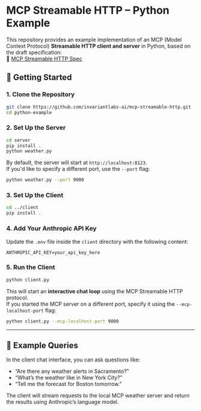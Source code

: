 # MCP Streamable HTTP – Python Example

This repository provides an example implementation of an MCP (Model Context Protocol) **Streamable HTTP client and server** in Python, based on the draft specification:  
📄 [MCP Streamable HTTP Spec](https://modelcontextprotocol.io/specification/draft/basic/transports#streamable-http)


## 🚀 Getting Started

### 1. Clone the Repository

```bash
git clone https://github.com/invariantlabs-ai/mcp-streamable-http.git
cd python-example
```

### 2. Set Up the Server

```bash
cd server
pip install .
python weather.py
```

By default, the server will start at `http://localhost:8123`.  
If you'd like to specify a different port, use the `--port` flag:

```bash
python weather.py --port 9000
```

### 3. Set Up the Client

```bash
cd ../client 
pip install .
```

### 4. Add Your Anthropic API Key

Update the `.env` file inside the `client` directory with the following content:

```env
ANTHROPIC_API_KEY=your_api_key_here
```

### 5. Run the Client

```bash
python client.py
```

This will start an **interactive chat loop** using the MCP Streamable HTTP protocol.  
If you started the MCP server on a different port, specify it using the `--mcp-localhost-port` flag:

```bash
python client.py --mcp-localhost-port 9000
```

---

## 💬 Example Queries

In the client chat interface, you can ask questions like:

- “Are there any weather alerts in Sacramento?”
- “What’s the weather like in New York City?”
- “Tell me the forecast for Boston tomorrow.”

The client will stream requests to the local MCP weather server and return the results using Anthropic’s language model.
